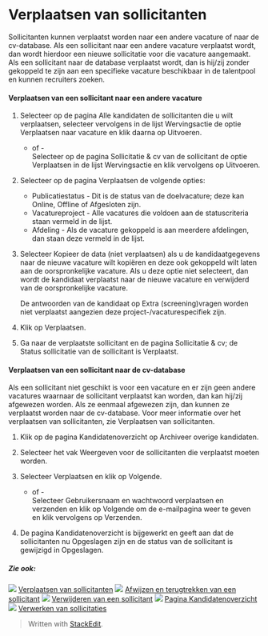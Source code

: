 # Verplaatsen van sollicitanten

Sollicitanten kunnen verplaatst worden naar een andere vacature of naar de cv-database. Als een sollicitant naar een andere vacature verplaatst wordt, dan wordt hierdoor een nieuwe sollicitatie voor die vacature aangemaakt. Als een sollicitant naar de database verplaatst wordt, dan is hij/zij zonder gekoppeld te zijn aan een specifieke vacature beschikbaar in de talentpool en kunnen recruiters zoeken.

#### Verplaatsen van een sollicitant naar een andere vacature

1.  Selecteer op de pagina  Alle kandidaten  de sollicitanten die u wilt verplaatsen, selecteer vervolgens in de lijst  Wervingsactie  de optie  Verplaatsen naar vacature  en klik daarna op  Uitvoeren.  
    - of -  
    Selecteer op de pagina  Sollicitatie & cv  van de sollicitant de optie  Verplaatsen  in de lijst  Wervingsactie  en klik vervolgens op  Uitvoeren.  
    
2.  Selecteer op de pagina  Verplaatsen  de volgende opties:
    -   Publicatiestatus  - Dit is de status van de doelvacature; deze kan  Online,  Offline  of  Afgesloten  zijn.
    -   Vacatureproject  - Alle vacatures die voldoen aan de statuscriteria staan vermeld in de lijst.
    -   Afdeling  - Als de vacature gekoppeld is aan meerdere afdelingen, dan staan deze vermeld in de lijst.
3.  Selecteer  Kopieer de data (niet verplaatsen)  als u de kandidaatgegevens naar de nieuwe vacature wilt kopiëren en deze ook gekoppeld wilt laten aan de oorspronkelijke vacature. Als u deze optie niet selecteert, dan wordt de kandidaat verplaatst naar de nieuwe vacature en verwijderd van de oorspronkelijke vacature.  
    
    De antwoorden van de kandidaat op  Extra (screening)vragen  worden niet verplaatst aangezien deze project-/vacaturespecifiek zijn.
    
4.  Klik op  Verplaatsen.
5.  Ga naar de verplaatste sollicitant en de pagina  Sollicitatie & cv; de  Status sollicitatie  van de sollicitant is  Verplaatst.

#### Verplaatsen van een sollicitant naar de cv-database

Als een sollicitant niet geschikt is voor een vacature en er zijn geen andere vacatures waarnaar de sollicitant verplaatst kan worden, dan kan hij/zij afgewezen worden. Als ze eenmaal afgewezen zijn, dan kunnen ze verplaatst worden naar de cv-database. Voor meer informatie over het verplaatsen van sollicitanten, zie Verplaatsen van sollicitanten.

1.  Klik op de pagina  Kandidatenoverzicht  op  Archiveer overige kandidaten.
2.  Selecteer het vak  Weergeven  voor de sollicitanten die verplaatst moeten worden.
3.  Selecteer  Verplaatsen  en klik op  Volgende.  
    - of -  
    Selecteer  Gebruikersnaam en wachtwoord verplaatsen en verzenden  en klik op  Volgende  om de e-mailpagina weer te geven en klik vervolgens op  Verzenden.  
    
4.  De pagina  Kandidatenoverzicht  is bijgewerkt en geeft aan dat de sollicitanten nu  Opgeslagen  zijn en de status van de sollicitant is gewijzigd in  Opgeslagen.

##### Zie ook:

![](../Resources/Images/icon-document-link.png)  [Verplaatsen van sollicitanten](#)
![](../Resources/Images/icon-document-link.png)  [Afwijzen en terugtrekken van een sollicitant](rejecting_and_withdrawing_an_applicant.htm)
![](../Resources/Images/icon-document-link.png)  [Verwijderen van een sollicitant](deleting_an_applicant.htm)
![](../Resources/Images/icon-document-link.png)  [Pagina Kandidatenoverzicht](application_handling_page_overview.htm)
![](../Resources/Images/icon-document-link.png)  [Verwerken van sollicitaties](processing_applications.htm)


> Written with [StackEdit](https://stackedit.io/).
<!--stackedit_data:
eyJoaXN0b3J5IjpbMTY2MTIwNDIyNV19
-->